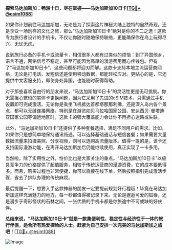 **探索马达加斯加：畅游十日，尽在掌握——马达加斯加10日卡[[TG💪+ @esim1088](https://t.me/s/esim1088)]**

如果你计划前往马达加斯加，无论是为了探索这片神秘大陆上独特的自然奇观，还是享受一场别样的文化之旅，那么“马达加斯加10日卡”绝对是你的不二之选！这款专为旅行者设计的手机卡，不仅让你随时随地保持联络，更能确保你在岛上玩得尽兴、无忧无虑。

说到旅行必备的手机卡或流量卡，相信很多人都有过类似的烦恼：到了异国他乡，语言不通，网络信号不稳定，甚至可能因为高昂的漫游费用而心疼钱包。但有了“马达加斯加10日卡”，这些问题都将迎刃而解。这款卡支持本地主流运营商网络，无论是打电话、发短信还是使用移动数据，都能轻松应对。更贴心的是，它还提供中文客服支持，即使身处异国，也能随时获得帮助。

对于那些喜欢自由行的朋友来说，“马达加斯加10日卡”的灵活性更是无可挑剔。你无需担心繁琐的实体卡更换问题，因为它采用了先进的eSIM技术，只需通过手机设置即可完成激活。无论你是乘坐飞机抵达首都塔那那利佛，还是深入岛内各个景点，都可以无缝连接网络。特别是在游览如贝马拉哈国家公园、安达西贝-曼塔迪亚国家公园等偏远地区时，这款卡的强大覆盖能力会让你不再担心迷路或失联。

此外，“马达加斯加10日卡”还提供了多种套餐选择，满足不同用户的需求。比如，如果你只是想简单地保持通讯畅通，可以选择基础通话与短信套餐；如果需要大量数据流量来拍摄美照、分享视频，则可以选购高流量版本。值得一提的是，该卡还支持国际漫游功能，在离开马达加斯加后仍能继续使用，真正实现了一卡多用。

当然啦，除了实用性之外，性价比也是大家关注的重点。“马达加斯加10日卡”以极具竞争力的价格提供了超值服务，相较于传统运营商的漫游资费，它的成本要低得多。而且，购买过程也非常便捷，你可以直接在线下单，然后按照指引完成激活步骤，省去了排队办理的传统麻烦。

最后提醒一下，想要入手这款神器的朋友一定要提前规划好行程哦！毕竟在马达加斯加这样充满魅力的地方，每一秒都值得被记录下来。无论是邂逅可爱的狐猴，还是漫步于奇形怪状的石林之间，一张优质的手机卡都是你旅途中不可或缺的好伙伴。

**总结来说，“马达加斯加10日卡”就是一款集便利性、稳定性与经济性于一体的旅行伴侣，适合所有热爱探险的人士。赶紧为自己安排一次完美的马达加斯加之旅吧！**[[TG💪+ @esim1088](https://t.me/s/esim1088)]

![Image](https://i.postimg.cc/4NQfJmqS/Snipaste-2025-05-13-00-14-12.png)